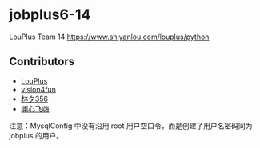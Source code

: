 # jobplus6-14

LouPlus Team 14 https://www.shiyanlou.com/louplus/python

## Contributors

* [LouPlus](https://github.com/LouPlus)
* [vision4fun](https://github.com/vision4fun)
* [林夕356](https://github.com/duola356)
* [澜心飞嗨](https://github.com/molandao)

注意：MysqlConfig 中没有沿用 root 用户空口令，而是创建了用户名密码同为 jobplus 的用户。
